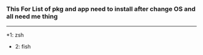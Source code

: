 ### This For List of pkg and app need to install after change OS and all need me thing
------

*1: zsh
* 2: fish
